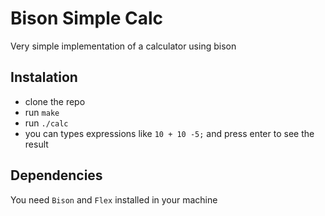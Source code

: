 # Bison Simple Calc

Very simple implementation of a calculator using bison

## Instalation

* clone the repo
* run `make`
* run `./calc`
* you can types expressions like `10 + 10 -5;` and press enter to see the result

## Dependencies

You need `Bison` and `Flex` installed in your machine
